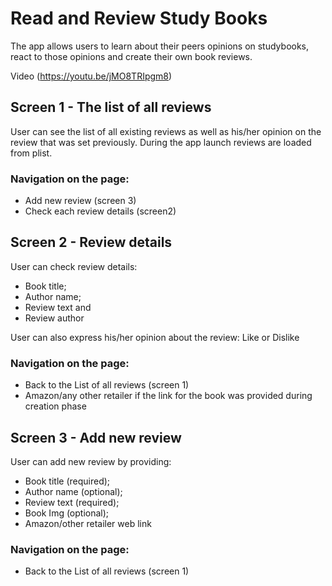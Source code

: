 #  Read and Review Study Books   

The app allows users to learn about their peers opinions on studybooks, react to those opinions and 
create their own book reviews. 

Video (https://youtu.be/jMO8TRIpgm8)

## Screen 1 - The list of all reviews

User can see the list of all existing reviews as well as his/her opinion on the review that was set previously.
During the app launch reviews are loaded from plist. 

### Navigation on the page: 
- Add new review (screen 3)
- Check each review details (screen2)

## Screen 2 - Review details

User can check review details:
- Book title;
- Author name;
- Review text and
- Review author

User can also express his/her opinion about the review: Like or Dislike

### Navigation on the page:
- Back to the List of all reviews (screen 1)
- Amazon/any other retailer if the link for the book was provided during creation phase

## Screen 3 - Add new review

User can add new review by providing:
- Book title (required);
- Author name (optional);
- Review text (required);
- Book Img (optional);
- Amazon/other retailer web link

### Navigation on the page: 
- Back to the List of all reviews (screen 1)
